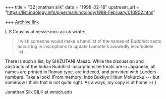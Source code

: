 +++
title = "32 jonathan silk"
date = "1998-02-18"
upstream_url = "https://list.indology.info/pipermail/indology/1998-February/010902.html"

+++
[Archive link](https://list.indology.info/pipermail/indology/1998-February/010902.html)

L.S.Cousins at nessie.mcc.ac.uk wrote:
>I wish someone would make a handlist of the names of Buddhist sects
>occurring in inscriptions to update Lamotte's avowedly incomplete list.
>


There is such a list, by SHIZUTANI Masao. While the discussion and
abstracts of the Indian Buddhist Inscriptions he treats are in Japanese,
all names are printed in Roman type, are indexed, and provided with Lueders
numbers.  Take a look!  (From memory: Indo Bukkyo Hibun Mokuroku --- but
somehow I think that is not quite right. As always, my copy is at home :-(
)

Jonathan Silk
SILK at wmich.edu



